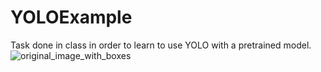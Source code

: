 # YOLOExample
Task done in class in order to learn to use YOLO with a pretrained model.
![original_image_with_boxes](https://github.com/SergioManuelJob/YOLOExample/assets/113922195/a02a12a8-509b-462b-98b9-de43315de753)

